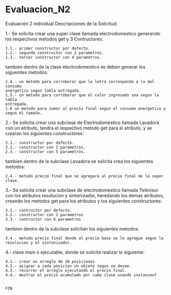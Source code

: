 # Evaluacion_N2
Evaluación 2 individual
Descripciones de la Solicitud:

1.- Se solicita crear una super clase llamada electrodomestico generando los 
respectivos metodos get y 3 Contructores:

	1.1.- primer constructor por defecto.
	1.2.- segundo constructor con 2 parametros.
	1.3.- tercer constructor con 4 parametros.
	
tambien dentro de la clase electrodomestico se deben generar los sigueintes metodos:

	1.4.- un metodo para corroborar que la letra corresponda a la del consumo
	energetico segun tabla entregada.
	1.5.- un metodo para corroborar que el color ingresado sea segun la tabla
	entregada.
	1.6 un metodo para sumar al precio final segun el consumo energetico y
	segun el tamaño.
	
2.- Se solicita crear una subclase de Electrodomestico llamada Lavadora con un atributo,
tendra el respectivo metodo get para el atributo, y se crearan los siguientes constructores:

	2.1.- constructor por defecto.
	2.2.- constructor con 2 parametros.
	2.3.- constructor con 5 parametros.
	
tambien dentro de la subclase Lavadora se solicita crea los siguientes metodos:

	2.4.- metodo precio final que se agregara al precio final de la super clase.
	
3.- Se solicita crear una subclase de electrodomestico llamada Televisor con los atributos 
resolucion y sintonizador, heredando los demas atributos, creando los metodos get para los atributos
y los siguientes constructores:

	3.1.- contructor por defecto.
	3.2.- constructor con 2 parametros
	3.3.- contructor con 6 parametros
	
tambien dentro de la subclase solicitan los siguientes metodos:

	3.4.- metodo precio final donde al precio base se le agregue segun la resolucion y el sintonizador.
	
4.- clase main o ejecutable, donde se solicita realizar lo siguiente:

	4.1.- crear un arreglo de 10 posiciones.
	4.2.- asignar a cada posicion un objeto segun se desee.
	4.3.- recorrer el arreglo ejecutando el precio final.
	4.4.- mostrar el precio acumulado por cada clase usando instanceof
	
	
	FIN
